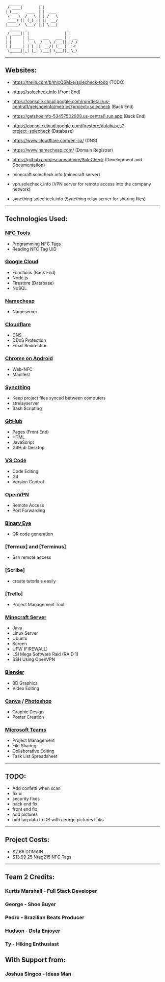                                          
      _____         _                
     / ____|       | |               
    | (___    ___  | |  ___          
     \___ \  / _ \ | | / _ \         
     ____) || (_) || ||  __/         
    |_____/  \___/ |_| \___|         
      _____  _                  _    
     / ____|| |                | |   
    | |     | |__    ___   ___ | | __
    | |     | '_ \  / _ \ / __|| |/ /
    | |____ | | | ||  __/| (__ |   < 
     \_____||_| |_| \___| \___||_|\_\
                                       

-----------------------------------------

## Websites:

- https://trello.com/b/micQSMxe/solecheck-todo (TODO)

- https://solecheck.info (Front End)

- https://console.cloud.google.com/run/detail/us-central1/getshoeinfo/metrics?project=solecheck (Back End)

- https://getshoeinfo-53457502908.us-central1.run.app (Back End)

- https://console.cloud.google.com/firestore/databases?project=solecheck (Database)

- https://www.cloudflare.com/en-ca/ (DNS)

- https://www.namecheap.com/ (Domain Registrar)

- https://github.com/escapeadmire/SoleCheck (Development and Documentation)

- minecraft.solecheck.info (minecraft server)

- vpn.solecheck.info (VPN server for remote access into the company network)

- syncthing.solecheck.info (Syncthing relay server for sharing files)

-----------------------------------------

## Technologies Used:

### [NFC Tools](https://www.wakdev.com/en/apps/nfc-tools-pc-mac.html)
- Programming NFC Tags  
- Reading NFC Tag UID  

### [Google Cloud](https://cloud.google.com/)
- Functions (Back End)  
- Node.js  
- Firestore (Database)  
- NoSQL  

### [Namecheap](https://www.namecheap.com/)
- Nameserver  

### [Cloudflare](https://www.cloudflare.com/)
- DNS  
- DDoS Protection  
- Email Redirection  

### [Chrome on Android](https://developer.chrome.com/docs/capabilities/nfc)
- Web-NFC  
- Manifest  

### [Syncthing](https://syncthing.net/)
- Keep project files synced between computers  
- strelayserver  
- Bash Scripting  

### [GitHub](https://github.com/)
- Pages (Front End)  
- HTML  
- JavaScript  
- GitHub Desktop  

### [VS Code](https://code.visualstudio.com/)
- Code Editing  
- Git  
- Version Control  

### [OpenVPN](https://openvpn.net/)
- Remote Access  
- Port Forwarding  

### [Binary Eye](https://play.google.com/store/apps/details?id=de.markusfisch.android.binaryeye&hl=en_CA)
- QR code generation  

### [Termux] and [Terminus]
- Ssh remote access 

### [Scribe]
- create tutorials easily

### [Trello]
- Project Management Tool
  

### [Minecraft Server](https://www.minecraft.net/en-us/download/server)
- Java  
- Linux Server  
- Ubuntu  
- Screen  
- UFW (FIREWALL)  
- LSI Mega Software Raid (RAID 1)  
- SSH Using OpenVPN  

### [Blender](https://www.blender.org/)
- 3D Graphics  
- Video Editing  

### [Canva](https://www.canva.com/) / [Photoshop](https://www.adobe.com/products/photoshop.html)
- Graphic Design  
- Poster Creation  

### [Microsoft Teams](https://www.microsoft.com/en-us/microsoft-teams/group-chat-software)
- Project Management  
- File Sharing  
- Collaborative Editing  
- Task List Spreadsheet  


-----------------------------------------
## TODO:
- Add confetti when scan
- fix ui
- security fixes
- back end fix
- front end fix
- add pictures 
- add tag data to DB with george pictures links


-----------------------------------------


## Project Costs:
- $2.66 DOMAIN
- $13.99 25 Ntag215 NFC Tags

-----------------------------------------

## Team 2 Credits:

### Kurtis Marshall - Full Stack Developer
### George - Shoe Buyer
### Pedro - Brazilian Beats Producer
### Hudson - Dota Enjoyer
### Ty - Hiking Enthusiast

## With Support from:

### Joshua Singco - Ideas Man  
